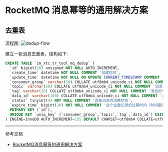 # RocketMQ 消息幂等的通用解决方案

## 去重表

流程图:
![dedup-flow](/img/rocketmq/dedup-flow.png)

建立一张消息去重表，结构如下:
```sql
CREATE TABLE `zm_xtc_tr_tool_mq_dedup` (
  `id` bigint(20) unsigned NOT NULL AUTO_INCREMENT,
  `create_time` datetime NOT NULL COMMENT '创建时间',
  `update_time` datetime NOT NULL ON UPDATE CURRENT_TIMESTAMP COMMENT '更新时间',
  `consumer_group` varchar(50) COLLATE utf8mb4_unicode_ci NOT NULL COMMENT '消费者组名称',
  `topic` varchar(50) COLLATE utf8mb4_unicode_ci NOT NULL COMMENT '消息主题（不同topic消息不会认为重复）',
  `tag` varchar(16) COLLATE utf8mb4_unicode_ci NOT NULL COMMENT '消息的tag（同一个topic不同的tag，就算去重键一样也不会认为重复），没有tag则存""字符串',
  `data_id` varchar(100) COLLATE utf8mb4_unicode_ci NOT NULL COMMENT '消息的唯一键（建议使用业务主键）',
  `status` tinyint(4) NOT NULL COMMENT '这条消息的消费状态',
  `expire_time` bigint(20) NOT NULL COMMENT '这个去重记录的过期时间（时间戳）',
  PRIMARY KEY (`id`),
  UNIQUE KEY `uniq_key` (`consumer_group`,`topic`,`tag`,`data_id`) USING BTREE
) ENGINE=InnoDB AUTO_INCREMENT=155 DEFAULT CHARSET=utf8mb4 COLLATE=utf8mb4_unicode_ci COMMENT='教研工具-MQ消息去重表';
```

---

参考文档
- [RocketMQ消息幂等的通用解决方案](https://mp.weixin.qq.com/s/X25Jw-sz3XItVrXRS6IQdg)